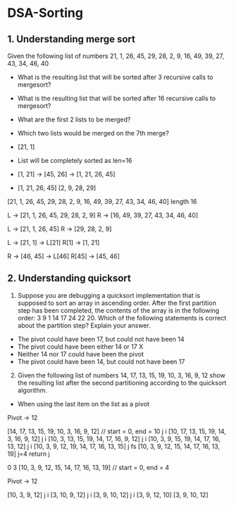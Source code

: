 # DSA-Sorting

## 1. Understanding merge sort

Given the following list of numbers 21, 1, 26, 45, 29, 28, 2, 9, 16, 49, 39, 27, 43, 34, 46, 40

- What is the resulting list that will be sorted after 3 recursive calls to mergesort?
- What is the resulting list that will be sorted after 16 recursive calls to mergesort?
- What are the first 2 lists to be merged?
- Which two lists would be merged on the 7th merge?

- [21, 1]

- List will be completely sorted as len=16

- [1, 21] -> [45, 26] -> [1, 21, 26, 45]

- [1, 21, 26, 45] [2, 9, 28, 29]

[21, 1, 26, 45, 29, 28, 2, 9, 16, 49, 39, 27, 43, 34, 46, 40] length 16

L -> [21, 1, 26, 45, 29, 28, 2, 9] R -> [16, 49, 39, 27, 43, 34, 46, 40]

 L -> [21, 1, 26, 45] R -> [29, 28, 2, 9]

L -> [21, 1] -> L[21] R[1] -> [1, 21]

R -> [46, 45] -> L[46] R[45] -> [45, 46]

## 2. Understanding quicksort 


1) Suppose you are debugging a quicksort implementation that is supposed to sort an array in ascending order. After the first partition step has been completed, the contents of the array is in the following order: 3 9 1 14 17 24 22 20. Which of the following statements is correct about the partition step? Explain your answer.

- The pivot could have been 17, but could not have been 14
- The pivot could have been either 14 or 17 X
- Neither 14 nor 17 could have been the pivot
- The pivot could have been 14, but could not have been 17

2) Given the following list of numbers 14, 17, 13, 15, 19, 10, 3, 16, 9, 12 show the resulting list after the second partitioning according to the quicksort algorithm.

- When using the last item on the list as a pivot

Pivot -> 12

[14, 17, 13, 15, 19, 10, 3, 16, 9, 12] // start = 0, end = 10
 j                   i
[10, 17, 13, 15, 19, 14, 3, 16, 9, 12]
     j                   i
[10, 3, 13, 15, 19, 14, 17, 16, 9, 12]
        j                       i
[10, 3, 9, 15, 19, 14, 17, 16, 13, 12]
            j                       i
[10, 3, 9, 12, 19, 14, 17, 16, 13, 15]
               j                   fs
[10, 3, 9, 12, 15, 14, 17, 16, 13, 19]
               j=4 return j

 0          3
[10, 3, 9, 12, 15, 14, 17, 16, 13, 19] // start = 0, end = 4

Pivot -> 12

[10, 3, 9, 12]
 j   i
[3, 10, 9, 12]
    j   i
[3, 9, 10, 12]
        j   i
[3, 9, 12, 10]
[3, 9, 10, 12]

